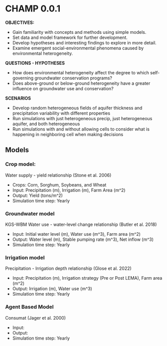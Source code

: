 # CHAMP 0.0.1

**OBJECTIVES:**
- Gain familiarity with concepts and methods using simple models.
- Set data and model framework for further development.
- Develop hypotheses and interesting findings to explore in more detail.
- Examine emergent social-environmental phenomena caused by environmental heterogeneity.

**QUESTIONS - HYPOTHESES**
- How does environmental heterogeneity affect the degree to which self-governing groundwater conservation programs?
- Does above-ground or below-ground heterogeneity have a greater influence on groundwater use and conservation?

**SCENARIOS**
- Develop random heterogeneous fields of aquifer thickness and precipitation variability with different properties
- Run simulations with just heterogeneous precip, just heterogeneous aquifer, and both heterogeneous
- Run simulations with and without allowing cells to consider what is happening in neighboring cell when making decisions

## Models

### Crop model:
Water supply - yield relationship (Stone et al. 2006)
- Crops: Corn, Sorghum, Soybeans, and Wheat
- Input: Precipitation (m), Irrigation (m), Farm Area (m^2)
- Output: Yield (tons/m^2)
- Simulation time step: Yearly

### Groundwater model
KGS-WBM Water use - water-level change relationship (Butler et al. 2018) 
- Input: Initial water level (m), Water use (m^3), Farm area (m^2)
- Output: Water level (m), Stable pumping rate (m^3), Net inflow (m^3) 
- Simulation time step: Yearly

### Irrigation model 
Precipitation - Irrigation depth relationship (Glose et al. 2022)
- Input: Precipitation (m), Irrigation strategy (Pre or Post LEMA), Farm area (m^2)
- Output: Irrigation (m), Water use (m^3)
- Simulation time step: Yearly

### Agent Based Model
Consumat (Jager et al. 2000)
- Input:
- Output:
- Simulation time step: Yearly
